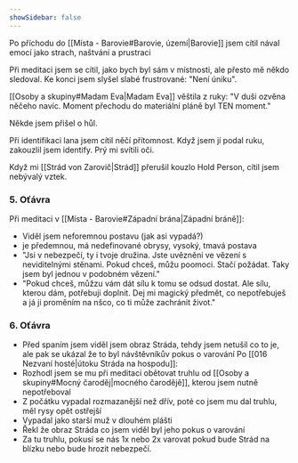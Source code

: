 ```yaml
---
showSidebar: false
---
```


Po příchodu do [[Místa - Barovie#Barovie, území|Barovie]] jsem cítil nával emocí jako strach, naštvání a prustraci

Při meditaci jsem se cítil, jako bych byl sám v místnosti, ale přesto mě někdo sledoval.
Ke konci jsem slyšel slabé frustrované: "Není úniku".

[[Osoby a skupiny#Madam Eva|Madam Eva]] věštila z ruky: "V duši ozvěna něčeho navíc. Moment přechodu do materiální pláně byl TEN moment."

Někde jsem přišel o hůl.

Při identifikaci lana jsem cítil něčí přítomnost. Když jsem jí podal ruku, zakouzlil jsem identify. Prý mi svítili oči.

Když mi [[Strád von Zarovič|Strád]] přerušil kouzlo Hold Person, cítil jsem nebývalý vztek.

### 5. Oťávra
Při meditaci v [[Místa - Barovie#Západní brána|Západní bráně]]:
- Viděl jsem neforemnou postavu (jak asi vypadá?)
- je předemnou, má nedefinované obrysy, vysoký, tmavá postava
- "Jsi v nebezpečí, ty i tvoje družina. Jste uvězněni ve vězení s neviditelnými stěnami. Pokud chceš, můžu poomoci. Stačí požádat. Taky jsem byl jednou v podobném vězení."
- "Pokud chceš, můžzu vám dát sílu k tomu se odsud dostat. Ale sílu, kterou dám, potřebuji doplnit. Dej mi magický předmět, co nepotřebuješ a já ji proměním na nšco, co ti může zachránit život."
### 6. Oťávra
- Před spaním jsem viděl jsem obraz Stráda, tehdy jsem netušil co to je, ale pak se ukázal že to byl návštěvníkův pokus o varování
Po [[016 Nezvaní hosté|útoku Stráda na hospodu]]:
 - Rozhodl jsem se mu při meditaci obětovat truhlu od [[Osoby a skupiny#Mocný čaroděj|mocného čarodějě]], kterou jsem nutně nepotřeboval
 - Z počátku vypadal rozmazanější než dřív, poté co jsem mu dal truhlu, měl rysy opět ostřejší
 - Vypadal jako starší muž v dlouhém plášti
 - Řekl že obraz Stráda co jsem viděl byl jeho pokus o varování
 - Za tu truhlu, pokusí se nás 1x nebo 2x varovat pokud bude Strád na blízku nebo bude hrozit nebezpečí.